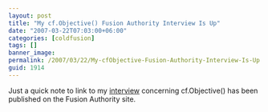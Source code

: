 ```yaml
---
layout: post
title: "My cf.Objective() Fusion Authority Interview Is Up"
date: "2007-03-22T07:03:00+06:00"
categories: [coldfusion]
tags: []
banner_image: 
permalink: /2007/03/22/My-cfObjective-Fusion-Authority-Interview-Is-Up
guid: 1914
---
```


Just a quick note to link to my <a href="http://www.fusionauthority.com/Community/4672-Raymond-Camden-on-Model-Glue-Spry-and-You.htm">interview</a> concerning cf.Objective() has been published on the Fusion Authority site.